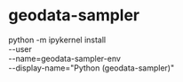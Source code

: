 # geodata-sampler


python -m ipykernel install \
    --user \
    --name=geodata-sampler-env \
    --display-name="Python (geodata-sampler)"